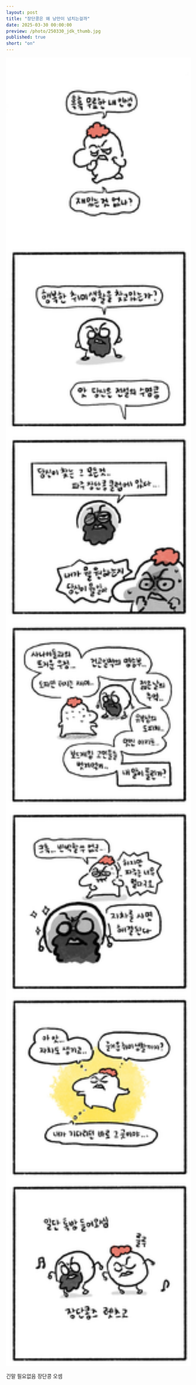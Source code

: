 ```yaml
---
layout: post
title: "장단콩은 왜 낭만이 넘치는걸까"
date: 2025-03-30 00:00:00
preview: /photo/250330_jdk_thumb.jpg
published: true
short: "on"
---
```


<img src="/photo/250330_jdk.jpg" width="1000">


긴말 필요없음 장단콩 오셈











